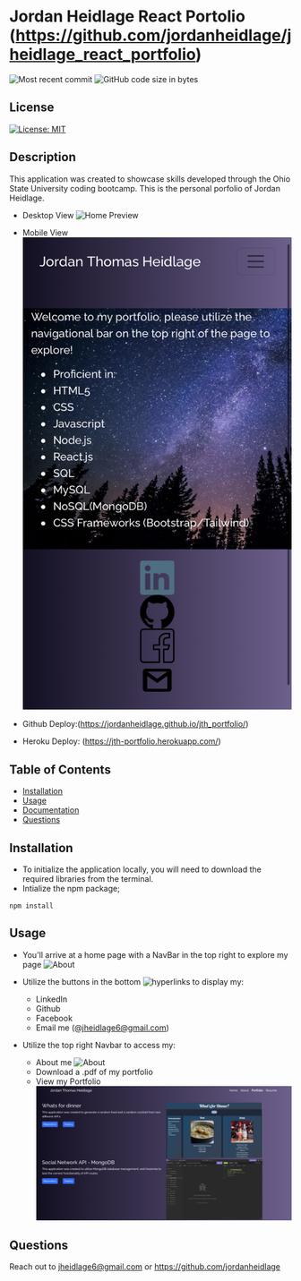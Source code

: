 
# Jordan Heidlage React Portolio (https://github.com/jordanheidlage/jheidlage_react_portfolio)

  ![Most recent commit](https://img.shields.io/github/last-commit/jordanheidlage/jheidlage_react_portfolio)
  ![GitHub code size in bytes](https://img.shields.io/github/languages/code-size/jordanheidlage/jheidlage_react_portfolio)

## License

  [![License: MIT](https://img.shields.io/badge/License-MIT-yellow.svg)](https://opensource.org/licenses/MIT)

## Description

This application was created to showcase skills developed through the Ohio State University coding bootcamp. This is the personal porfolio of Jordan Heidlage.

- Desktop View ![Home Preview](./assets/homePage.png)
- Mobile View ![Mobile Preview](./assets/mobile.jpg)

- Github Deploy:(https://jordanheidlage.github.io/jth_portfolio/)
- Heroku Deploy: (https://jth-portfolio.herokuapp.com/)

## Table of Contents

* [Installation](##Installation)
* [Usage](##Usage)
* [Documentation](##Documentation)
* [Questions](##Questions)
  
## Installation

- To initialize the application locally, you will need to download the required libraries from the terminal.
- Intialize the npm package;  
```script
npm install
```  



## Usage

- You'll arrive at a home page with a NavBar in the top right to explore my page ![About](../jheidlage_react_portfolio/assets/homePage.png)
- Utilize the buttons in the bottom ![hyperlinks](../jheidlage_react_portfolio/assets/links.png) to display my:
  - LinkedIn
  - Github
  - Facebook
  - Email me (@jheidlage6@gmail.com)

- Utilize the top right Navbar to access my:
  - About me ![About](./assets/about.png)
  - Download a .pdf of my portfolio
  - View my Portfolio ![Projects](./assets/projects.png)


## Questions  

Reach out to jheidlage6@gmail.com or https://github.com/jordanheidlage
  